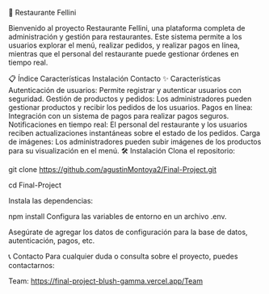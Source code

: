 🥂 Restaurante Fellini

Bienvenido al proyecto Restaurante Fellini, una plataforma completa de administración y gestión para restaurantes. Este sistema permite a los usuarios explorar el menú, realizar pedidos, y realizar pagos en línea, mientras que el personal del restaurante puede gestionar órdenes en tiempo real.

📋 Índice
Características
Instalación
Contacto
✨ Características
Autenticación de usuarios: Permite registrar y autenticar usuarios con seguridad.
Gestión de productos y pedidos: Los administradores pueden gestionar productos y recibir los pedidos de los usuarios.
Pagos en línea: Integración con un sistema de pagos para realizar pagos seguros.
Notificaciones en tiempo real: El personal del restaurante y los usuarios reciben actualizaciones instantáneas sobre el estado de los pedidos.
Carga de imágenes: Los administradores pueden subir imágenes de los productos para su visualización en el menú.
🛠️ Instalación
Clona el repositorio:

git clone https://github.com/agustinMontoya2/Final-Project.git

cd Final-Project


Instala las dependencias:

npm install
Configura las variables de entorno en un archivo .env. 

Asegúrate de agregar los datos de configuración para la base de datos, autenticación, pagos, etc.


📞 Contacto
Para cualquier duda o consulta sobre el proyecto, puedes contactarnos:

Team: https://final-project-blush-gamma.vercel.app/Team
